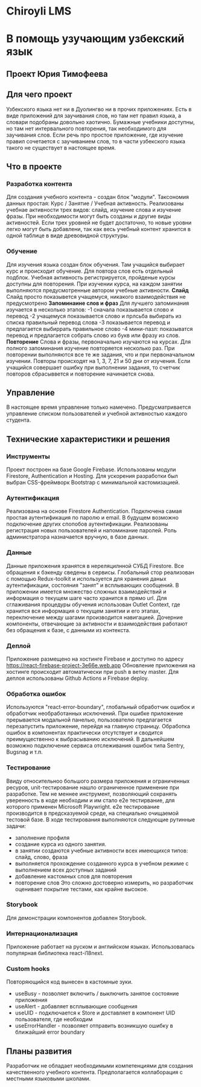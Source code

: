 # Chiroyli LMS
# В помощь узучающим узбекский язык
## Проект Юрия Тимофеева

## Для чего проект
Узбекского языка нет ни в Дуолингво ни в прочих приложениях. 
Есть в виде приложений для заучивания слов, но там нет правил языка, а словари подобраны довольно хаотично.
Бумажные учебники доступны, но там нет интервального повторения, так необходимого для заучивания слов.
Если речь про простое приложение, где изучение правил сочетается с заучиванием слов, то в части узбекского языка такого не существует в настоящее время.

## Что в проекте

### Разработка контента
Для создания учебного контента - создан блок "модули".
Таксономия данных простая: Курс / Занятие / Учебная активность. Реализованы учебнае активности трех видов: слайд, изучение слова и изучение фразы. При необходимости могут быть созданы и другие виды активностей. Если трех уровней не будет достаточно, то новые уровни легко могут быть добавлени, так как весь учебный контент хранится в одной таблице в виде древовидной структуры.

### Обучение
Для изучения языка создан блок обучения. Там учащийся выбирает курс и происходит обучение. Для повтора слов есть отдельный подблок. Учебная активность регистрируется, пройденые курсы доступны для повторения. При изучении курса, на каждом занятии выполняются предусмотренные автором учебные активности.
**Слайд**
Слайд просто показывется учащемуся, никакого взаимодействия не предусмотрено
**Запоминаине слов и фраз**
Для лучшего запоминания изучается в несколько этапов:
-1 сначала показывается слово и перевод
-2 учащемуся показывается слово и прлсьба выбирать из списка правильный перевод слова
-3 показывается перевод и предлагается выбиррать правильное слово
-4 мини-пазл: показыватся перевод и предлагается собрать слово из букв или фразу из слов.
**Повторение**
Слова и фразы, первоначально изучаются на курсах. Для полного запоминания изучение повторяется несколько раз. При повторении выполняются все те же задания, что и при первоначальном изучении. Повторы происходят на 1, 3, 7, 21 и 50 дни от изучения. Если учащийся совершает ошибку при выполнении задания, то счетчик повторов сбрасыввется и повторение начинается снова. 

## Управление
В настоящее время управление только намечено. Предусматривается управление списком пользователей и учебной активностью каждого студента.

## Технические характеристики и решения

### Инструменты
Проект построен на базе Google Firebase. Использованы модули Firestore, Authentication и Hosting.
Для ускорения разработки был выбран CSS-фреймворк Bootstrap c минимальной кастомизацией. 

### Аутентификация
Реализована на основе Firestore Authentication. Подключена самая простая аутентификация по паролю и email. В будущем возможно подключение других спопобов аутентификации. Реализованы регистрация новых пользователей и напоминание паролей. Роль администратора назначается вручную, в базе данных.

### Данные
Данные приложения хранятся в нереляцилнной СУБД Firestore. Все обращения к бэкенду сведены в сервисы.
Глобальный стор реализован с помощью Redux-toolkit и используется для хранения даных аутентификации, состояния "занят" и всплывающих сообщений.
В приложении имеется множество сложных взаимодействий и информация о текущем шаге часто хранится в прямо url.
Для сглаживания процедуры обучения использован Outlet Context, где хранится вся информация о текущем занятии и его этапах, переключение между шагами производится навигацией. Дочерние компоненты, отвечающие за активности и взаимодействия работают без обращения к базе, с данными из контекста.

### Деплой
Приложение размещено на хостинге Firebase и доступно по адресу https://react-firebase-project-3e66e.web.app
Обновление приложения на хостинге происходит автоматически при push в ветку master.
Для деплоя использованы Github Actions и Firebase deploy.

### Обработка ошибок
Используются "react-error-boundary", глобальный обработчик ошибок и обработчик необработанных исключений.
При ошибке приложение прерывается модальной панелью, пользователю предлагается перезапустить приложение, перейдя на главную страницу. Обработка ошибок в компонентах практически отсутствует и сводится преимущественно к выбрасыванию исключений. В дальнейшем возможно подключение сервиса отслеживания ошибок типа Sentry, Bugsnag и т.п.

### Тестирование
Ввиду относительноо большого размера приложения и ограниченных ресуров, unit-тестирование нашло ограниченное применение при разработке. Тем не меннее инструмент, позволяющий сохранять уверенность в коде необходим и им стало e2e тестирвание, для которого применен Microsoft Playwright. e2e тестирование производится в предсказуемой среде, на специально очищаемой тестовой базе. В ходе тестирования выполняются следующие рутинные задачи:
- заполнение профиля
- создание курса из одного занятия. 
- в занятии создаются учебные активности всех имеющихся типов: слайд, слово, фраза
- выполняется прохождение созданного курса в учебном режиме с выполнением всех доступных заданий
- добавление кастомных слов для повторения
- повторение слов
Это сложно достоверно измерить, но разработчик оценивает покрытие тестами, как крайне высокое. 

### Storybook
Для демонстрации компонентов добавлен Storybook.

### Интернационализация
Приложение работает на руском и английском языках. Использовалась популярная библиотека react-i18next.

### Custom hooks
Повторяющийся код вынесен в кастомные зуки. 
- useBusy - позволяет включить / выключить занятое состояние приложения
- useAlert - добавляет всплывающие сообщения
- useUID - подключается к Store и доставляет в компонент UID пользователя, где необходим
- useErrorHandler - позволяет отправить возникшую ошибку в ближайший error boundary

## Планы развития
Разработчик не обладает необходимыми компетенциями для создания качественного учебного контента. Предполагается коллаборация с местными языковыми школами.
